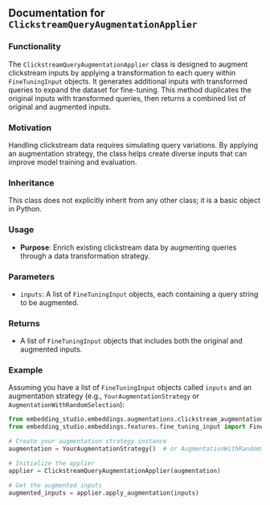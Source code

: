## Documentation for `ClickstreamQueryAugmentationApplier`

### Functionality
The `ClickstreamQueryAugmentationApplier` class is designed to augment clickstream inputs by applying a transformation to each query within `FineTuningInput` objects. It generates additional inputs with transformed queries to expand the dataset for fine-tuning. This method duplicates the original inputs with transformed queries, then returns a combined list of original and augmented inputs.

### Motivation
Handling clickstream data requires simulating query variations. By applying an augmentation strategy, the class helps create diverse inputs that can improve model training and evaluation.

### Inheritance
This class does not explicitly inherit from any other class; it is a basic object in Python.

### Usage
- **Purpose**: Enrich existing clickstream data by augmenting queries through a data transformation strategy.

### Parameters
- `inputs`: A list of `FineTuningInput` objects, each containing a query string to be augmented.

### Returns
- A list of `FineTuningInput` objects that includes both the original and augmented inputs.

### Example
Assuming you have a list of `FineTuningInput` objects called `inputs` and an augmentation strategy (e.g., `YourAugmentationStrategy` or `AugmentationWithRandomSelection`):

```python
from embedding_studio.embeddings.augmentations.clickstream_augmentation_applier import ClickstreamQueryAugmentationApplier
from embedding_studio.embeddings.features.fine_tuning_input import FineTuningInput

# Create your augmentation strategy instance
augmentation = YourAugmentationStrategy()  # or AugmentationWithRandomSelection(...)

# Initialize the applier
applier = ClickstreamQueryAugmentationApplier(augmentation)

# Get the augmented inputs
augmented_inputs = applier.apply_augmentation(inputs)
```